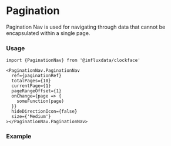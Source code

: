 # Pagination

Pagination Nav is used for navigating through data that cannot be encapsulated within a single page.

### Usage

```tsx
import {PaginationNav} from '@influxdata/clockface'
```

```tsx
<PaginationNav.PaginationNav
  ref={paginationRef}
  totalPages={10}
  currentPage={1}
  pageRangeOffset={1}
  onChange={page => {
    someFunction(page)
  }}
  hideDirectionIcon={false}
  size={'Medium'}
></PaginationNav.PaginationNav>
```

### Example

<!-- STORY -->

<!-- STORY HIDE START -->

<!-- STORY HIDE END -->

<!-- PROPS -->
